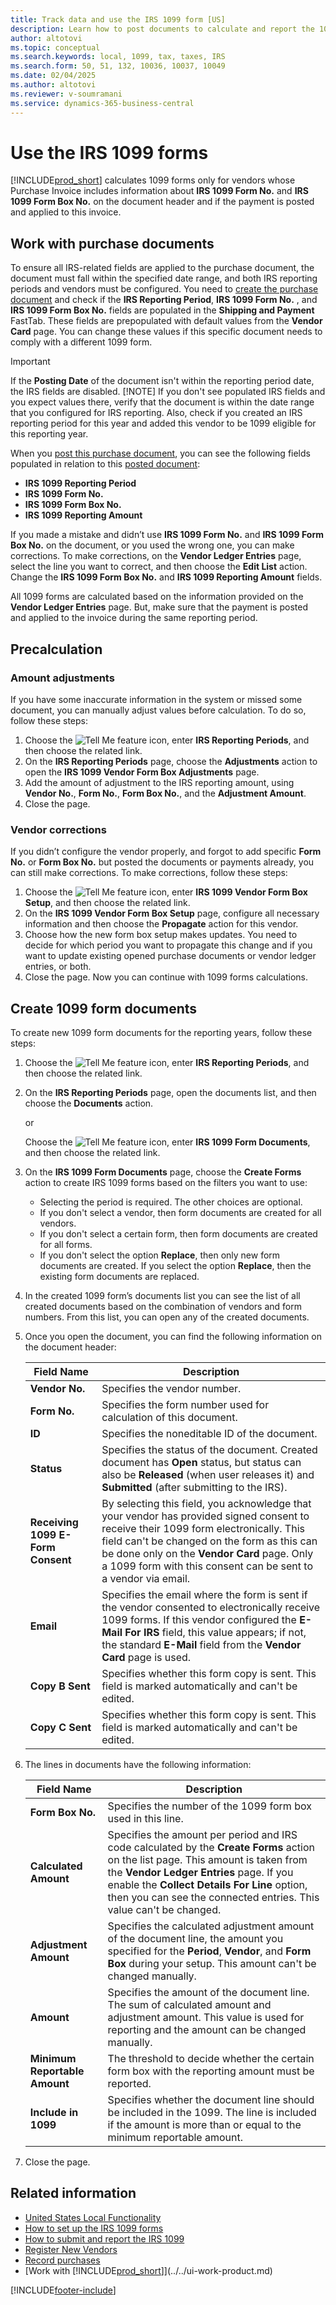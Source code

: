 ```yaml
---
title: Track data and use the IRS 1099 form [US]
description: Learn how to post documents to calculate and report the 1099 tax forms so that you can submit the required reports.
author: altotovi
ms.topic: conceptual
ms.search.keywords: local, 1099, tax, taxes, IRS
ms.search.form: 50, 51, 132, 10036, 10037, 10049
ms.date: 02/04/2025
ms.author: altotovi
ms.reviewer: v-soumramani
ms.service: dynamics-365-business-central
---
```


# Use the IRS 1099 forms

[!INCLUDE[prod_short](../../includes/prod_short.md)] calculates 1099 forms only for vendors whose Purchase Invoice includes information about **IRS 1099 Form No.** and **IRS 1099 Form Box No.** on the document header and if the payment is posted and applied to this invoice.  

## Work with purchase documents  

To ensure all IRS-related fields are applied to the purchase document, the document must fall within the specified date range, and both IRS reporting periods and vendors must be configured. You need to [create the purchase document](../../purchasing-how-record-purchases.md) and check if the **IRS Reporting Period**, **IRS 1099 Form No.** , and **IRS 1099 Form Box No.** fields are populated in the **Shipping and Payment** FastTab. These fields are prepopulated with default values from the **Vendor Card** page. You can change these values if this specific document needs to comply with a different 1099 form.  

> [!IMPORTANT]
> If the **Posting Date** of the document isn't within the reporting period date, the IRS fields are disabled.
> [!NOTE]
> If you don't see populated IRS fields and you expect values there, verify that the document is within the date range that you configured for IRS reporting. Also, check if you created an IRS reporting period for this year and added this vendor to be 1099 eligible for this reporting year.  

When you [post this purchase document](../../purchasing-how-record-purchases.md), you can see the following fields populated in relation to this [posted document](../../purchasing-how-record-purchases.md):

- **IRS 1099 Reporting Period**
- **IRS 1099 Form No.**
- **IRS 1099 Form Box No.**
- **IRS 1099 Reporting Amount**

If you made a mistake and didn’t use **IRS 1099 Form No.** and **IRS 1099 Form Box No.** on the document, or you used the wrong one, you can make corrections. To make corrections, on the **Vendor Ledger Entries** page, select the line you want to correct, and then choose the **Edit List** action. Change the **IRS 1099 Form Box No.** and **IRS 1099 Reporting Amount** fields.

All 1099 forms are calculated based on the information provided on the **Vendor Ledger Entries** page. But, make sure that the payment is posted and applied to the invoice during the same reporting period.  

## Precalculation  

### Amount adjustments

If you have some inaccurate information in the system or missed some document, you can manually adjust values before calculation. To do so, follow these steps:

1. Choose the ![Tell Me feature](../../media/ui-search/search_small.png "Tell me what you want to do") icon, enter **IRS Reporting Periods**, and then choose the related link.  
1. On the **IRS Reporting Periods** page, choose the **Adjustments** action to open the **IRS 1099 Vendor Form Box Adjustments** page.  
1. Add the amount of adjustment to the IRS reporting amount, using **Vendor No.**, **Form No.**, **Form Box No.**, and the **Adjustment Amount**.
1. Close the page.

### Vendor corrections

If you didn’t configure the vendor properly, and forgot to add specific **Form No.** or **Form Box No.** but posted the documents or payments already, you can still make corrections. To make corrections, follow these steps:  

1. Choose the ![Tell Me feature](../../media/ui-search/search_small.png "Tell me what you want to do") icon, enter **IRS 1099 Vendor Form Box Setup**, and then choose the related link.  
1. On the **IRS 1099 Vendor Form Box Setup** page, configure all necessary information and then choose the **Propagate** action for this vendor.
1. Choose how the new form box setup makes updates. You need to decide for which period you want to propagate this change and if you want to update existing opened purchase documents or vendor ledger entries, or both.
1. Close the page. Now you can continue with 1099 forms calculations.

## Create 1099 form documents

To create new 1099 form documents for the reporting years, follow these steps:  

1. Choose the ![Tell Me feature](../../media/ui-search/search_small.png "Tell me what you want to do") icon, enter **IRS Reporting Periods**, and then choose the related link.  
1. On the **IRS Reporting Periods** page, open the documents list, and then choose the **Documents** action.

   or

   Choose the ![Tell Me feature](../../media/ui-search/search_small.png "Tell me what you want to do") icon, enter **IRS 1099 Form Documents**, and then choose the related link.
1. On the **IRS 1099 Form Documents** page, choose the **Create Forms** action to create IRS 1099 forms based on the filters you want to use:

   - Selecting the period is required. The other choices are optional.  
   - If you don't select a vendor, then form documents are created for all vendors.
   - If you don't select a certain form, then form documents are created for all forms.
   - If you don't select the option **Replace**, then only new form documents are created. If you select the option **Replace**, then the existing form documents are replaced.

1. In the created 1099 form’s documents list you can see the list of all created documents based on the combination of vendors and form numbers. From this list, you can open any of the created documents.  
1. Once you open the document, you can find the following information on the document header:  

   |  Field Name  |  Description  |  
   |--------|-----------------|  
   | **Vendor No.** | Specifies the vendor number.  |
   | **Form No.** | Specifies the form number used for calculation of this document. |
   | **ID** | Specifies the noneditable ID of the document.  |
   | **Status** | Specifies the status of the document. Created document has **Open** status, but status can also be **Released** (when user releases it) and **Submitted** (after submitting to the IRS). |
   | **Receiving 1099 E-Form Consent** | By selecting this field, you acknowledge that your vendor has provided signed consent to receive their 1099 form electronically. This field can't be changed on the form as this can be done only on the **Vendor Card** page. Only a 1099 form with this consent can be sent to a vendor via email. |
   | **Email** | Specifies the email where the form is sent if the vendor consented to electronically receive 1099 forms. If this vendor configured the **E-Mail For IRS** field, this value appears; if not, the standard **E-Mail** field from the **Vendor Card** page is used.  |
   | **Copy B Sent** | Specifies whether this form copy is sent. This field is marked automatically and can't be edited.  |
   | **Copy C Sent** | Specifies whether this form copy is sent. This field is marked automatically and can't be edited.  |

1. The lines in documents have the following information:  

   |  Field Name  |  Description  |  
   |--------|---------------------|
   | **Form Box No.** | Specifies the number of the 1099 form box used in this line.   |
   | **Calculated Amount** | Specifies the amount per period and IRS code calculated by the **Create Forms** action on the list page. This amount is taken from the **Vendor Ledger Entries** page. If you enable the **Collect Details For Line** option, then you can see the connected entries. This value can't be changed. |
   | **Adjustment Amount** | Specifies the calculated adjustment amount of the document line, the amount you specified for the **Period**, **Vendor**, and **Form Box** during your setup. This amount can't be changed manually. |
   | **Amount** | Specifies the amount of the document line. The sum of calculated amount and adjustment amount. This value is used for reporting and the amount can be changed manually.  |
   | **Minimum Reportable Amount** | The threshold to decide whether the certain form box with the reporting amount must be reported.   |
   | **Include in 1099** | Specifies whether the document line should be included in the 1099. The line is included if the amount is more than or equal to the minimum reportable amount. |

1. Close the page.  

## Related information

- [United States Local Functionality](united-states-local-functionality.md)
- [How to set up the IRS 1099 forms](set-up-use-irs1099-form-v24.md)
- [How to submit and report the IRS 1099](how-to-1099-report.md)
- [Register New Vendors](../../purchasing-how-register-new-vendors.md)
- [Record purchases](../../purchasing-how-record-purchases.md)
- [Work with [!INCLUDE[prod_short](../../includes/prod_short.md)]](../../ui-work-product.md)

[!INCLUDE[footer-include](../../includes/footer-banner.md)]

